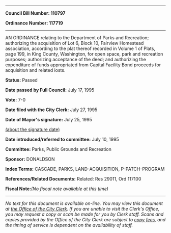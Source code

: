 

********

**Council Bill Number: 110797**
   
**Ordinance Number: 117719**
********

 AN ORDINANCE relating to the Department of Parks and Recreation; authorizing the acquisition of Lot 6, Block 10, Fairview Homestead association, according to the plat thereof recorded in Volume 1 of Plats, page 199, in King County, Washington, for open space, park and recreation purposes; authorizing acceptance of the deed; and authorizing the expenditure of funds appropriated from Capital Facility Bond proceeds for acquisition and related iosts.

**Status:** Passed
   
**Date passed by Full Council:** July 17, 1995
   
**Vote:** 7-0
   
**Date filed with the City Clerk:** July 27, 1995
   
**Date of Mayor's signature:** July 25, 1995
   
[(about the signature date)](/~public/approvaldate.htm)
   
   
   
**Date introduced/referred to committee:** July 10, 1995
   
**Committee:** Parks, Public Grounds and Recreation
   
**Sponsor:** DONALDSON
   
   
**Index Terms:** CASCADE, PARKS, LAND-ACQUISITION, P-PATCH-PROGRAM

**References/Related Documents:** Related: Res 29011, Ord 117100

**Fiscal Note:**_(No fiscal note available at this time)_
********

_No text for this document is available on-line. You may view this document at [the Office of the City Clerk](http://www.seattle.gov/leg/clerk/contactUs.htm). If you are unable to visit the Clerk's Office, you may request a copy or scan be made for you by Clerk staff. Scans and copies provided by the Office of the City Clerk are subject to [copy fees](http://clerk.seattle.gov/~public/clerkfees.htm), and the timing of service is dependent on the availability of staff._

